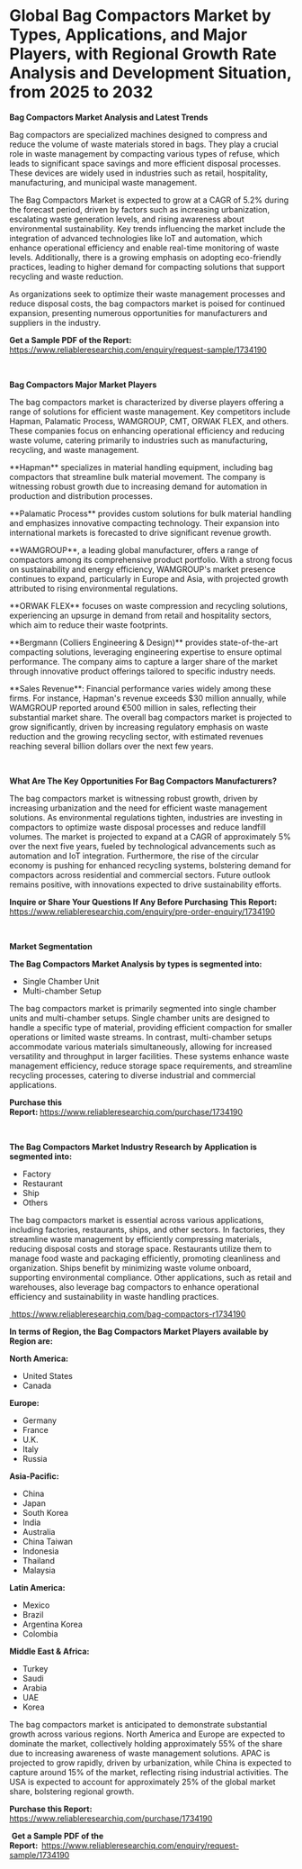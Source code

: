 <p><h1>Global Bag Compactors Market by Types, Applications, and Major Players, with Regional Growth Rate Analysis and Development Situation, from 2025 to 2032</h1></p><p><strong>Bag Compactors Market Analysis and Latest Trends</strong></p>
<p><p>Bag compactors are specialized machines designed to compress and reduce the volume of waste materials stored in bags. They play a crucial role in waste management by compacting various types of refuse, which leads to significant space savings and more efficient disposal processes. These devices are widely used in industries such as retail, hospitality, manufacturing, and municipal waste management.</p><p>The Bag Compactors Market is expected to grow at a CAGR of 5.2% during the forecast period, driven by factors such as increasing urbanization, escalating waste generation levels, and rising awareness about environmental sustainability. Key trends influencing the market include the integration of advanced technologies like IoT and automation, which enhance operational efficiency and enable real-time monitoring of waste levels. Additionally, there is a growing emphasis on adopting eco-friendly practices, leading to higher demand for compacting solutions that support recycling and waste reduction.</p><p>As organizations seek to optimize their waste management processes and reduce disposal costs, the bag compactors market is poised for continued expansion, presenting numerous opportunities for manufacturers and suppliers in the industry.</p></p>
<p><strong>Get a Sample PDF of the Report:&nbsp;</strong> <a href="https://www.reliableresearchiq.com/enquiry/request-sample/1734190?utm_campaign=3564&utm_medium=2&utm_source=Github&utm_content=ia&utm_term=16042025&utm_id=bag-compactors">https://www.reliableresearchiq.com/enquiry/request-sample/1734190</a></p>
<p>&nbsp;</p>
<p><strong>Bag Compactors Major Market Players</strong></p>
<p><p>The bag compactors market is characterized by diverse players offering a range of solutions for efficient waste management. Key competitors include Hapman, Palamatic Process, WAMGROUP, CMT, ORWAK FLEX, and others. These companies focus on enhancing operational efficiency and reducing waste volume, catering primarily to industries such as manufacturing, recycling, and waste management.</p><p>**Hapman** specializes in material handling equipment, including bag compactors that streamline bulk material movement. The company is witnessing robust growth due to increasing demand for automation in production and distribution processes.</p><p>**Palamatic Process** provides custom solutions for bulk material handling and emphasizes innovative compacting technology. Their expansion into international markets is forecasted to drive significant revenue growth.</p><p>**WAMGROUP**, a leading global manufacturer, offers a range of compactors among its comprehensive product portfolio. With a strong focus on sustainability and energy efficiency, WAMGROUP's market presence continues to expand, particularly in Europe and Asia, with projected growth attributed to rising environmental regulations.</p><p>**ORWAK FLEX** focuses on waste compression and recycling solutions, experiencing an upsurge in demand from retail and hospitality sectors, which aim to reduce their waste footprints. </p><p>**Bergmann (Colliers Engineering & Design)** provides state-of-the-art compacting solutions, leveraging engineering expertise to ensure optimal performance. The company aims to capture a larger share of the market through innovative product offerings tailored to specific industry needs.</p><p>**Sales Revenue**: Financial performance varies widely among these firms. For instance, Hapman's revenue exceeds $30 million annually, while WAMGROUP reported around €500 million in sales, reflecting their substantial market share. The overall bag compactors market is projected to grow significantly, driven by increasing regulatory emphasis on waste reduction and the growing recycling sector, with estimated revenues reaching several billion dollars over the next few years.</p></p>
<p>&nbsp;</p>
<p><strong>What Are The Key Opportunities For Bag Compactors Manufacturers?</strong></p>
<p><p>The bag compactors market is witnessing robust growth, driven by increasing urbanization and the need for efficient waste management solutions. As environmental regulations tighten, industries are investing in compactors to optimize waste disposal processes and reduce landfill volumes. The market is projected to expand at a CAGR of approximately 5% over the next five years, fueled by technological advancements such as automation and IoT integration. Furthermore, the rise of the circular economy is pushing for enhanced recycling systems, bolstering demand for compactors across residential and commercial sectors. Future outlook remains positive, with innovations expected to drive sustainability efforts.</p></p>
<p><strong>Inquire or Share Your Questions If Any Before Purchasing This Report:</strong> <a href="https://www.reliableresearchiq.com/enquiry/pre-order-enquiry/1734190?utm_campaign=3564&utm_medium=2&utm_source=Github&utm_content=ia&utm_term=16042025&utm_id=bag-compactors">https://www.reliableresearchiq.com/enquiry/pre-order-enquiry/1734190</a></p>
<p>&nbsp;</p>
<p><strong>Market Segmentation</strong></p>
<p><strong>The Bag Compactors Market Analysis by types is segmented into:</strong></p>
<p><ul><li>Single Chamber Unit</li><li>Multi-chamber Setup</li></ul></p>
<p><p>The bag compactors market is primarily segmented into single chamber units and multi-chamber setups. Single chamber units are designed to handle a specific type of material, providing efficient compaction for smaller operations or limited waste streams. In contrast, multi-chamber setups accommodate various materials simultaneously, allowing for increased versatility and throughput in larger facilities. These systems enhance waste management efficiency, reduce storage space requirements, and streamline recycling processes, catering to diverse industrial and commercial applications.</p></p>
<p><strong>Purchase this Report:&nbsp;</strong><a href="https://www.reliableresearchiq.com/purchase/1734190?utm_campaign=3564&utm_medium=2&utm_source=Github&utm_content=ia&utm_term=16042025&utm_id=bag-compactors">https://www.reliableresearchiq.com/purchase/1734190</a></p>
<p>&nbsp;</p>
<p><strong>The Bag Compactors Market Industry Research by Application is segmented into:</strong></p>
<p><ul><li>Factory</li><li>Restaurant</li><li>Ship</li><li>Others</li></ul></p>
<p><p>The bag compactors market is essential across various applications, including factories, restaurants, ships, and other sectors. In factories, they streamline waste management by efficiently compressing materials, reducing disposal costs and storage space. Restaurants utilize them to manage food waste and packaging efficiently, promoting cleanliness and organization. Ships benefit by minimizing waste volume onboard, supporting environmental compliance. Other applications, such as retail and warehouses, also leverage bag compactors to enhance operational efficiency and sustainability in waste handling practices.</p></p>
<p><a href="https://www.reliableresearchiq.com/bag-compactors-r1734190?utm_campaign=3564&utm_medium=2&utm_source=Github&utm_content=ia&utm_term=16042025&utm_id=bag-compactors">&nbsp;https://www.reliableresearchiq.com/bag-compactors-r1734190</a></p>
<p><strong>In terms of Region, the Bag Compactors Market Players available by Region are:</strong></p>
<p>
    <p> <strong> North America: </strong>
        <ul>
            <li>United States</li>
            <li>Canada</li>
        </ul>
        </p> 
    <p> <strong> Europe: </strong>
        <ul>
            <li>Germany</li>
            <li>France</li>
            <li>U.K.</li>
            <li>Italy</li>
            <li>Russia</li>
        </ul>
        </p> 
    <p> <strong> Asia-Pacific: </strong>
        <ul>
            <li>China</li>
            <li>Japan</li>
            <li>South Korea</li>
            <li>India</li>
            <li>Australia</li>
            <li>China Taiwan</li>
            <li>Indonesia</li>
            <li>Thailand</li>
            <li>Malaysia</li>
        </ul>
        </p> 
    <p> <strong> Latin America: </strong>
        <ul>
            <li>Mexico</li>
            <li>Brazil</li>
            <li>Argentina Korea</li>
            <li>Colombia</li>
        </ul>
        </p> 
    <p> <strong> Middle East & Africa: </strong>
        <ul>
            <li>Turkey</li>
            <li>Saudi</li>
            <li>Arabia</li>
            <li>UAE</li>
            <li>Korea</li>
        </ul>
    </p>
    </p>
<p><p>The bag compactors market is anticipated to demonstrate substantial growth across various regions. North America and Europe are expected to dominate the market, collectively holding approximately 55% of the share due to increasing awareness of waste management solutions. APAC is projected to grow rapidly, driven by urbanization, while China is expected to capture around 15% of the market, reflecting rising industrial activities. The USA is expected to account for approximately 25% of the global market share, bolstering regional growth.</p></p>
<p><strong>Purchase this Report: </strong><a href="https://www.reliableresearchiq.com/purchase/1734190?utm_campaign=3564&utm_medium=2&utm_source=Github&utm_content=ia&utm_term=16042025&utm_id=bag-compactors">https://www.reliableresearchiq.com/purchase/1734190</a></p>
<p>&nbsp;<strong>Get a Sample PDF of the Report:&nbsp;&nbsp;</strong><a href="https://www.reliableresearchiq.com/enquiry/request-sample/1734190?utm_campaign=3564&utm_medium=2&utm_source=Github&utm_content=ia&utm_term=16042025&utm_id=bag-compactors">https://www.reliableresearchiq.com/enquiry/request-sample/1734190</a></p>
<p><strong></strong></p>
<p><p></p><p></p><p></p></p>